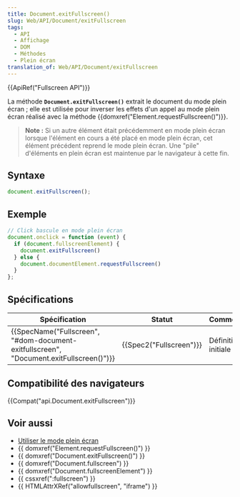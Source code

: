 ```yaml
---
title: Document.exitFullscreen()
slug: Web/API/Document/exitFullscreen
tags:
  - API
  - Affichage
  - DOM
  - Méthodes
  - Plein écran
translation_of: Web/API/Document/exitFullscreen
---
```

{{ApiRef("Fullscreen API")}}

La méthode **`Document.exitFullscreen()`** extrait le document du mode plein écran ; elle est utilisée pour inverser les effets d'un appel au mode plein écran réalisé avec la méthode {{domxref("Element.requestFullscreen()")}}.

> **Note :** Si un autre élément était précédemment en mode plein écran lorsque l'élément en cours a été placé en mode plein écran, cet élément précédent reprend le mode plein écran. Une "pile" d'éléments en plein écran est maintenue par le navigateur à cette fin.

## Syntaxe

```js
document.exitFullscreen();
```

## Exemple

```js
// Click bascule en mode plein écran
document.onclick = function (event) {
  if (document.fullscreenElement) {
    document.exitFullscreen()
  } else {
    document.documentElement.requestFullscreen()
  }
};
```

## Spécifications

| Spécification                                                                                                        | Statut                           | Commentaire         |
| -------------------------------------------------------------------------------------------------------------------- | -------------------------------- | ------------------- |
| {{SpecName("Fullscreen", "#dom-document-exitfullscreen", "Document.exitFullscreen()")}} | {{Spec2("Fullscreen")}} | Définition initiale |

## Compatibilité des navigateurs

{{Compat("api.Document.exitFullscreen")}}

## Voir aussi

- [Utiliser le mode plein écran](/fr/docs/Web/Guide/DOM/Using_full_screen_mode)
- {{ domxref("Element.requestFullscreen()") }}
- {{ domxref("Document.exitFullscreen()") }}
- {{ domxref("Document.fullscreen") }}
- {{ domxref("Document.fullscreenElement") }}
- {{ cssxref(":fullscreen") }}
- {{ HTMLAttrXRef("allowfullscreen", "iframe") }}
